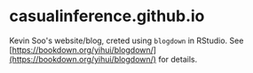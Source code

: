 # casualinference.github.io
Kevin Soo's website/blog, creted using `blogdown` in RStudio. See [https://bookdown.org/yihui/blogdown/](https://bookdown.org/yihui/blogdown/) for details.
